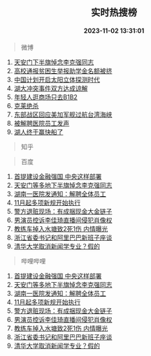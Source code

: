 <div align="center"><h2>实时热搜榜</h2><h4>2023-11-02 13:31:01</h4></div>

> 微博  

1. [天安门下半旗悼念李克强同志](https://s.weibo.com/weibo?q=%23%E5%A4%A9%E5%AE%89%E9%97%A8%E4%B8%8B%E5%8D%8A%E6%97%97%E6%82%BC%E5%BF%B5%E6%9D%8E%E5%85%8B%E5%BC%BA%E5%90%8C%E5%BF%97%23&t=31&band_rank=1&Refer=top)<br />
2. [高校通报贫困生举报助学金名额被挤](https://s.weibo.com/weibo?q=%23%E9%AB%98%E6%A0%A1%E9%80%9A%E6%8A%A5%E8%B4%AB%E5%9B%B0%E7%94%9F%E4%B8%BE%E6%8A%A5%E5%8A%A9%E5%AD%A6%E9%87%91%E5%90%8D%E9%A2%9D%E8%A2%AB%E6%8C%A4%23&t=31&band_rank=2&Refer=top)<br />
3. [中国计划开启太阳立体探测时代](https://s.weibo.com/weibo?q=%23%E4%B8%AD%E5%9B%BD%E8%AE%A1%E5%88%92%E5%BC%80%E5%90%AF%E5%A4%AA%E9%98%B3%E7%AB%8B%E4%BD%93%E6%8E%A2%E6%B5%8B%E6%97%B6%E4%BB%A3%23&t=31&band_rank=3&Refer=top)<br />
4. [湖大冲突事件双方达成谅解](https://s.weibo.com/weibo?q=%23%E6%B9%96%E5%A4%A7%E5%86%B2%E7%AA%81%E4%BA%8B%E4%BB%B6%E5%8F%8C%E6%96%B9%E8%BE%BE%E6%88%90%E8%B0%85%E8%A7%A3%23&t=31&band_rank=4&Refer=top)<br />
5. [年轻人逛商场只去B1B2](https://s.weibo.com/weibo?q=%23%E5%B9%B4%E8%BD%BB%E4%BA%BA%E9%80%9B%E5%95%86%E5%9C%BA%E5%8F%AA%E5%8E%BBB1B2%23&t=31&band_rank=5&Refer=top)<br />
6. [克莱绝杀](https://s.weibo.com/weibo?q=%23%E5%85%8B%E8%8E%B1%E7%BB%9D%E6%9D%80%23&t=31&band_rank=6&Refer=top)<br />
7. [东部战区回应美加军舰过航台湾海峡](https://s.weibo.com/weibo?q=%23%E4%B8%9C%E9%83%A8%E6%88%98%E5%8C%BA%E5%9B%9E%E5%BA%94%E7%BE%8E%E5%8A%A0%E5%86%9B%E8%88%B0%E8%BF%87%E8%88%AA%E5%8F%B0%E6%B9%BE%E6%B5%B7%E5%B3%A1%23&t=31&band_rank=7&Refer=top)<br />
8. [被解聘医院员工发声](https://s.weibo.com/weibo?q=%23%E8%A2%AB%E8%A7%A3%E8%81%98%E5%8C%BB%E9%99%A2%E5%91%98%E5%B7%A5%E5%8F%91%E5%A3%B0%23&t=31&band_rank=8&Refer=top)<br />
9. [湖人终于赢快船了](https://s.weibo.com/weibo?q=%23%E6%B9%96%E4%BA%BA%E7%BB%88%E4%BA%8E%E8%B5%A2%E5%BF%AB%E8%88%B9%E4%BA%86%23&t=31&band_rank=9&Refer=top)<br />

> 知乎  


> 百度  

1. [首提建设金融强国 中央这样部署](https://www.baidu.com/s?wd=%E9%A6%96%E6%8F%90%E5%BB%BA%E8%AE%BE%E9%87%91%E8%9E%8D%E5%BC%BA%E5%9B%BD+%E4%B8%AD%E5%A4%AE%E8%BF%99%E6%A0%B7%E9%83%A8%E7%BD%B2&sa=fyb_news&rsv_dl=fyb_news)<br />
2. [天安门等多地下半旗悼念李克强同志](https://www.baidu.com/s?wd=%E5%A4%A9%E5%AE%89%E9%97%A8%E7%AD%89%E5%A4%9A%E5%9C%B0%E4%B8%8B%E5%8D%8A%E6%97%97%E6%82%BC%E5%BF%B5%E6%9D%8E%E5%85%8B%E5%BC%BA%E5%90%8C%E5%BF%97&sa=fyb_news&rsv_dl=fyb_news)<br />
3. [湖南一医院发通知：解聘全体员工](https://www.baidu.com/s?wd=%E6%B9%96%E5%8D%97%E4%B8%80%E5%8C%BB%E9%99%A2%E5%8F%91%E9%80%9A%E7%9F%A5%EF%BC%9A%E8%A7%A3%E8%81%98%E5%85%A8%E4%BD%93%E5%91%98%E5%B7%A5&sa=fyb_news&rsv_dl=fyb_news)<br />
4. [11月起多项新规开始执行](https://www.baidu.com/s?wd=11%E6%9C%88%E8%B5%B7%E5%A4%9A%E9%A1%B9%E6%96%B0%E8%A7%84%E5%BC%80%E5%A7%8B%E6%89%A7%E8%A1%8C&sa=fyb_news&rsv_dl=fyb_news)<br />
5. [警方退赃现场：有成捆现金大金链子](https://www.baidu.com/s?wd=%E8%AD%A6%E6%96%B9%E9%80%80%E8%B5%83%E7%8E%B0%E5%9C%BA%EF%BC%9A%E6%9C%89%E6%88%90%E6%8D%86%E7%8E%B0%E9%87%91%E5%A4%A7%E9%87%91%E9%93%BE%E5%AD%90&sa=fyb_news&rsv_dl=fyb_news)<br />
6. [男演员控诉李佳琦直播间侵犯肖像权](https://www.baidu.com/s?wd=%E7%94%B7%E6%BC%94%E5%91%98%E6%8E%A7%E8%AF%89%E6%9D%8E%E4%BD%B3%E7%90%A6%E7%9B%B4%E6%92%AD%E9%97%B4%E4%BE%B5%E7%8A%AF%E8%82%96%E5%83%8F%E6%9D%83&sa=fyb_news&rsv_dl=fyb_news)<br />
7. [教练车掉入水塘致2死1伤 内情曝光](https://www.baidu.com/s?wd=%E6%95%99%E7%BB%83%E8%BD%A6%E6%8E%89%E5%85%A5%E6%B0%B4%E5%A1%98%E8%87%B42%E6%AD%BB1%E4%BC%A4+%E5%86%85%E6%83%85%E6%9B%9D%E5%85%89&sa=fyb_news&rsv_dl=fyb_news)<br />
8. [浙江省委书记和阿里巴巴新班子座谈](https://www.baidu.com/s?wd=%E6%B5%99%E6%B1%9F%E7%9C%81%E5%A7%94%E4%B9%A6%E8%AE%B0%E5%92%8C%E9%98%BF%E9%87%8C%E5%B7%B4%E5%B7%B4%E6%96%B0%E7%8F%AD%E5%AD%90%E5%BA%A7%E8%B0%88&sa=fyb_news&rsv_dl=fyb_news)<br />
9. [清华大学取消新闻学专业？假的](https://www.baidu.com/s?wd=%E6%B8%85%E5%8D%8E%E5%A4%A7%E5%AD%A6%E5%8F%96%E6%B6%88%E6%96%B0%E9%97%BB%E5%AD%A6%E4%B8%93%E4%B8%9A%EF%BC%9F%E5%81%87%E7%9A%84&sa=fyb_news&rsv_dl=fyb_news)<br />

> 哔哩哔哩  

1. [首提建设金融强国 中央这样部署](https://www.baidu.com/s?wd=%E9%A6%96%E6%8F%90%E5%BB%BA%E8%AE%BE%E9%87%91%E8%9E%8D%E5%BC%BA%E5%9B%BD+%E4%B8%AD%E5%A4%AE%E8%BF%99%E6%A0%B7%E9%83%A8%E7%BD%B2&sa=fyb_news&rsv_dl=fyb_news)<br />
2. [天安门等多地下半旗悼念李克强同志](https://www.baidu.com/s?wd=%E5%A4%A9%E5%AE%89%E9%97%A8%E7%AD%89%E5%A4%9A%E5%9C%B0%E4%B8%8B%E5%8D%8A%E6%97%97%E6%82%BC%E5%BF%B5%E6%9D%8E%E5%85%8B%E5%BC%BA%E5%90%8C%E5%BF%97&sa=fyb_news&rsv_dl=fyb_news)<br />
3. [湖南一医院发通知：解聘全体员工](https://www.baidu.com/s?wd=%E6%B9%96%E5%8D%97%E4%B8%80%E5%8C%BB%E9%99%A2%E5%8F%91%E9%80%9A%E7%9F%A5%EF%BC%9A%E8%A7%A3%E8%81%98%E5%85%A8%E4%BD%93%E5%91%98%E5%B7%A5&sa=fyb_news&rsv_dl=fyb_news)<br />
4. [11月起多项新规开始执行](https://www.baidu.com/s?wd=11%E6%9C%88%E8%B5%B7%E5%A4%9A%E9%A1%B9%E6%96%B0%E8%A7%84%E5%BC%80%E5%A7%8B%E6%89%A7%E8%A1%8C&sa=fyb_news&rsv_dl=fyb_news)<br />
5. [警方退赃现场：有成捆现金大金链子](https://www.baidu.com/s?wd=%E8%AD%A6%E6%96%B9%E9%80%80%E8%B5%83%E7%8E%B0%E5%9C%BA%EF%BC%9A%E6%9C%89%E6%88%90%E6%8D%86%E7%8E%B0%E9%87%91%E5%A4%A7%E9%87%91%E9%93%BE%E5%AD%90&sa=fyb_news&rsv_dl=fyb_news)<br />
6. [男演员控诉李佳琦直播间侵犯肖像权](https://www.baidu.com/s?wd=%E7%94%B7%E6%BC%94%E5%91%98%E6%8E%A7%E8%AF%89%E6%9D%8E%E4%BD%B3%E7%90%A6%E7%9B%B4%E6%92%AD%E9%97%B4%E4%BE%B5%E7%8A%AF%E8%82%96%E5%83%8F%E6%9D%83&sa=fyb_news&rsv_dl=fyb_news)<br />
7. [教练车掉入水塘致2死1伤 内情曝光](https://www.baidu.com/s?wd=%E6%95%99%E7%BB%83%E8%BD%A6%E6%8E%89%E5%85%A5%E6%B0%B4%E5%A1%98%E8%87%B42%E6%AD%BB1%E4%BC%A4+%E5%86%85%E6%83%85%E6%9B%9D%E5%85%89&sa=fyb_news&rsv_dl=fyb_news)<br />
8. [浙江省委书记和阿里巴巴新班子座谈](https://www.baidu.com/s?wd=%E6%B5%99%E6%B1%9F%E7%9C%81%E5%A7%94%E4%B9%A6%E8%AE%B0%E5%92%8C%E9%98%BF%E9%87%8C%E5%B7%B4%E5%B7%B4%E6%96%B0%E7%8F%AD%E5%AD%90%E5%BA%A7%E8%B0%88&sa=fyb_news&rsv_dl=fyb_news)<br />
9. [清华大学取消新闻学专业？假的](https://www.baidu.com/s?wd=%E6%B8%85%E5%8D%8E%E5%A4%A7%E5%AD%A6%E5%8F%96%E6%B6%88%E6%96%B0%E9%97%BB%E5%AD%A6%E4%B8%93%E4%B8%9A%EF%BC%9F%E5%81%87%E7%9A%84&sa=fyb_news&rsv_dl=fyb_news)<br />

